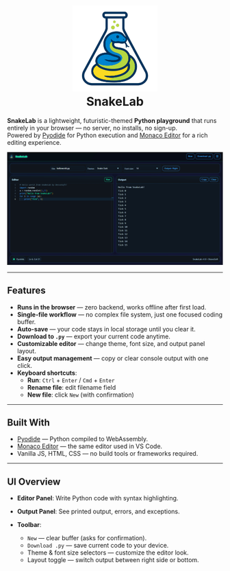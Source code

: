 <h1 align="center">
    <br>
    <a href="https://desvosoft.github.io/SnakeLab/"><img src="./assets/SnakeLab-logo.png" alt="SnakeLab" width="200"></a>
    <br>
    SnakeLab
    <br>
</h1>

**SnakeLab** is a lightweight, futuristic-themed **Python playground** that runs entirely in your browser — no server, no installs, no sign-up.  
Powered by [Pyodide](https://pyodide.org/) for Python execution and [Monaco Editor](https://microsoft.github.io/monaco-editor/) for a rich editing experience.

![SnakeLab Screenshot](./assets/screenshot.png)

---

## Features

- **Runs in the browser** — zero backend, works offline after first load.
- **Single-file workflow** — no complex file system, just one focused coding buffer.
- **Auto-save** — your code stays in local storage until you clear it.
- **Download to `.py`** — export your current code anytime.
- **Customizable editor** — change theme, font size, and output panel layout.
- **Easy output management** — copy or clear console output with one click.
- **Keyboard shortcuts**:
  - **Run**: `Ctrl` + `Enter` / `Cmd` + `Enter`
  - **Rename file**: edit filename field
  - **New file**: click `New` (with confirmation)

---

## Built With

* [Pyodide](https://pyodide.org/) — Python compiled to WebAssembly.
* [Monaco Editor](https://microsoft.github.io/monaco-editor/) — the same editor used in VS Code.
* Vanilla JS, HTML, CSS — no build tools or frameworks required.

---

## UI Overview

* **Editor Panel**: Write Python code with syntax highlighting.
* **Output Panel**: See printed output, errors, and exceptions.
* **Toolbar**:

  * `New` — clear buffer (asks for confirmation).
  * `Download .py` — save current code to your device.
  * Theme & font size selectors — customize the editor look.
  * Layout toggle — switch output between right side or bottom.
